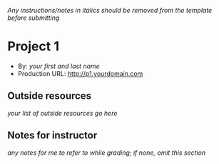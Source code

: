*Any instructions/notes in italics should be removed from the template before submitting* 

# Project 1
+ By: *your first and last name*
+ Production URL: <http://p1.yourdomain.com>

## Outside resources
*your list of outside resources go here*

## Notes for instructor
*any notes for me to refer to while grading; if none, omit this section*
